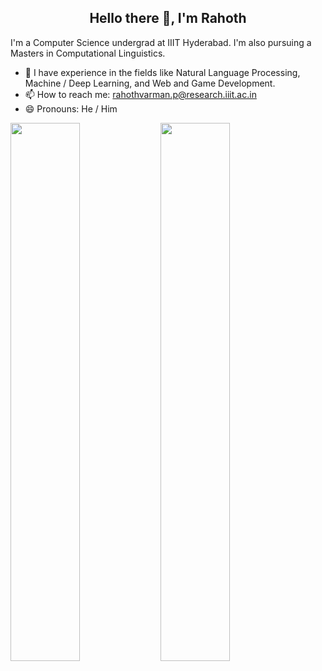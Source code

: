 <h2 align="center">Hello there 👋, I'm Rahoth</h2>

I'm a Computer Science undergrad at IIIT Hyderabad. I'm also pursuing a Masters in Computational Linguistics. 

- 🌱 I have experience in the fields like Natural Language Processing, Machine / Deep Learning, and Web and Game Development.
- 📫 How to reach me: rahothvarman.p@research.iiit.ac.in
- 😄 Pronouns: He / Him

<img align="left" width="47%" src="https://github-readme-stats-sigma-five.vercel.app/api?username=Rutts07&show_icons=true&theme=radical" />

<img align="left" width="47%" src="https://github-readme-stats.vercel.app/api/top-langs/?username=Rutts07&layout=true" />
